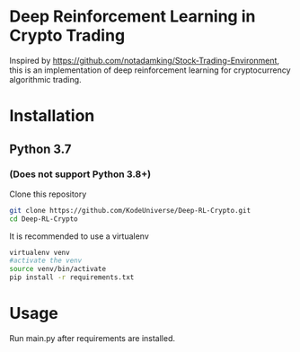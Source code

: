 # Deep Reinforcement Learning in Crypto Trading

Inspired by https://github.com/notadamking/Stock-Trading-Environment, this is an implementation of deep reinforcement learning for cryptocurrency algorithmic trading.

# Installation

## Python 3.7
### (Does not support Python 3.8+)

Clone this repository

```BASH
git clone https://github.com/KodeUniverse/Deep-RL-Crypto.git
cd Deep-RL-Crypto
```

It is recommended to use a virtualenv
```BASH
virtualenv venv
#activate the venv
source venv/bin/activate
pip install -r requirements.txt
```

# Usage

Run main.py after requirements are installed.

